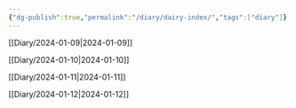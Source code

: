 ```yaml
---
{"dg-publish":true,"permalink":"/diary/dairy-index/","tags":["diary"]}
---
```



[[Diary/2024-01-09\|2024-01-09]]

[[Diary/2024-01-10\|2024-01-10]]

[[Diary/2024-01-11\|2024-01-11]]

[[Diary/2024-01-12\|2024-01-12]]
